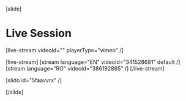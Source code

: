 [slide]
# Live Session

[live-stream videoId="" playerType="vimeo" /]

[live-stream]
[stream language="EN" videoId="341528681" default /]
[stream language="RO" videoId="386192895"  /]
[/live-stream]

[slido id="5faavvrx" /]

[/slide]
